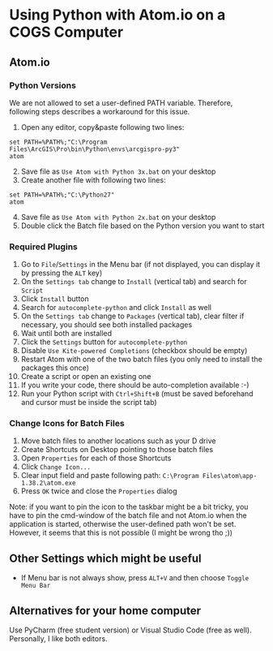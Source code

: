 # Using Python with Atom.io on a COGS Computer
## Atom.io
### Python Versions
We are not allowed to set a user-defined PATH variable. Therefore, following steps describes a workaround for this issue.
1. Open any editor, copy&paste following two lines:
```
set PATH=%PATH%;"C:\Program Files\ArcGIS\Pro\bin\Python\envs\arcgispro-py3"
atom
```
2. Save file as `Use Atom with Python 3x.bat` on your desktop
3. Create another file with following two lines:
```
set PATH=%PATH%;"C:\Python27"
atom
```
4. Save file as `Use Atom with Python 2x.bat` on your desktop
5. Double click the Batch file based on the Python version you want to start

### Required Plugins
1. Go to `File`/`Settings` in the Menu bar (if not displayed, you can display it by pressing the `ALT` key)
2. On the `Settings tab` change to `Install` (vertical tab) and search for `Script`
3. Click `Install` button
4. Search for `autocomplete-python` and click `Install` as well
5. On the `Settings tab` change to `Packages` (vertical tab), clear filter if necessary, you should see both installed packages
6. Wait until both are installed
7. Click the `Settings` button for `autocomplete-python`
8. Disable `Use Kite-powered Completions` (checkbox should be empty)
9. Restart Atom with one of the two batch files (you only need to install the packages this once)
10. Create a script or open an existing one
11. If you write your code, there should be auto-completion available :-)
12. Run your Python script with `Ctrl+Shift+B` (must be saved beforehand and cursor must be inside the script tab)

### Change Icons for Batch Files
1. Move batch files to another locations such as your D drive
2. Create Shortcuts on Desktop pointing to those batch files
3. Open `Properties` for each of those Shortcuts
4. Click `Change Icon...`
5. Clear input field and paste following path: `C:\Program Files\atom\app-1.38.2\atom.exe`
6. Press `OK` twice and close the `Properties` dialog

Note: if you want to pin the icon to the taskbar might be a bit tricky, you have to pin the cmd-window of the batch file and not Atom.io when the application is started, otherwise the user-defined path won't be set. However, it seems that this is not possible (I might be wrong tho ;))

## Other Settings which might be useful
- If Menu bar is not always show, press `ALT+V` and then choose `Toggle Menu Bar`

## Alternatives for your home computer
Use PyCharm (free student version) or Visual Studio Code (free as well). Personally, I like both editors.
